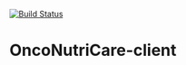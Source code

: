 [![Build Status](https://github.com/Grupo-Nutra/OncoNutriCare-client/workflows/Continuous%20Integration/badge.svg)](https://github.com/Grupo-Nutra/OncoNutriCare-client/actions?query=workflow%3A%22Continuous+Integration%22+branch%3Amain)
# OncoNutriCare-client
